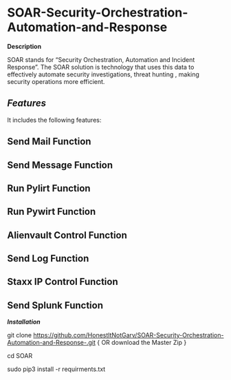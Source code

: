 # SOAR-Security-Orchestration-Automation-and-Response

__Description__

SOAR stands for “Security Orchestration, Automation and Incident Response”. The SOAR solution is technology that uses this data to effectively automate security investigations, threat hunting , making security operations more efficient.

## ___Features___

It includes the following features:

## Send Mail Function

## Send Message Function

## Run Pylirt Function

## Run Pywirt Function

## Alienvault Control Function

## Send Log Function

## Staxx IP Control Function

## Send Splunk Function

___Installation___

git clone https://github.com/HonestltNotGarv/SOAR-Security-Orchestration-Automation-and-Response-.git  { OR download the Master Zip }

cd SOAR

sudo pip3 install -r requirments.txt



